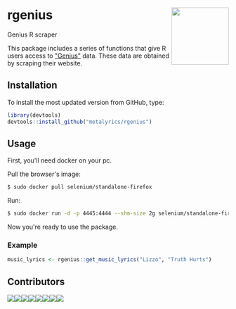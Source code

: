 # rgenius <img src="https://i.imgur.com/yTYa3fp.png" width="130px" align="right" />


Genius R scraper

This package includes a series of functions that give R users access to ["Genius"](https://genius.com/) data. These data are obtained by scraping their website.

## Installation

To install the most updated version from GitHub, type:

```r
library(devtools)
devtools::install_github("metalyrics/rgenius")
```

## Usage

First, you'll need docker on your pc.

Pull the browser's image:
```bash
$ sudo docker pull selenium/standalone-firefox
```

Run:
```bash
$ sudo docker run -d -p 4445:4444 --shm-size 2g selenium/standalone-firefox
```
Now you're ready to use the package.

### Example

```r
music_lyrics <- rgenius::get_music_lyrics("Lizzo", "Truth Hurts")
```

## Contributors

[![](https://sourcerer.io/fame/MatheusHALeal/metalyrics/rgenius/images/0)](https://sourcerer.io/fame/MatheusHALeal/metalyrics/rgenius/links/0)[![](https://sourcerer.io/fame/MatheusHALeal/metalyrics/rgenius/images/1)](https://sourcerer.io/fame/MatheusHALeal/metalyrics/rgenius/links/1)[![](https://sourcerer.io/fame/MatheusHALeal/metalyrics/rgenius/images/2)](https://sourcerer.io/fame/MatheusHALeal/metalyrics/rgenius/links/2)[![](https://sourcerer.io/fame/MatheusHALeal/metalyrics/rgenius/images/3)](https://sourcerer.io/fame/MatheusHALeal/metalyrics/rgenius/links/3)[![](https://sourcerer.io/fame/MatheusHALeal/metalyrics/rgenius/images/4)](https://sourcerer.io/fame/MatheusHALeal/metalyrics/rgenius/links/4)[![](https://sourcerer.io/fame/MatheusHALeal/metalyrics/rgenius/images/5)](https://sourcerer.io/fame/MatheusHALeal/metalyrics/rgenius/links/5)[![](https://sourcerer.io/fame/MatheusHALeal/metalyrics/rgenius/images/6)](https://sourcerer.io/fame/MatheusHALeal/metalyrics/rgenius/links/6)[![](https://sourcerer.io/fame/MatheusHALeal/metalyrics/rgenius/images/7)](https://sourcerer.io/fame/MatheusHALeal/metalyrics/rgenius/links/7)
